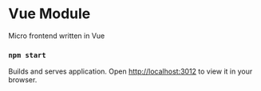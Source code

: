 # Vue Module
Micro frontend written in Vue

### `npm start`

Builds and serves application.
Open [http://localhost:3012](http://localhost:3012) to view it in your browser.